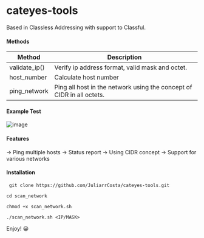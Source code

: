 # cateyes-tools

Based in Classless Addressing with support to Classful.

#### Methods 

| Method        | Description                                                           |
| ------------- | --------------------------------------------------------------------- |
| validate_ip() | Verify ip address format, valid mask and octet.                       |
| host_number   | Calculate host number                                                 |
| ping_network  | Ping all host in the network using the concept of CIDR in all octets. |

#### Example Test

![image](https://github.com/user-attachments/assets/2066c6fb-fa34-4c05-b2d3-6f75e68930de)


#### Features

-> Ping multiple hosts
-> Status report
-> Using CIDR concept 
-> Support for various networks

#### Installation 

` git clone https://github.com/JuliarrCosta/cateyes-tools.git`

`cd scan_network`

 `chmod +x scan_network.sh `

`./scan_network.sh <IP/MASK>`

Enjoy! 😀
